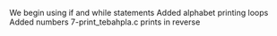 We begin using if and while statements
Added alphabet printing loops
Added numbers
7-print_tebahpla.c prints in reverse
